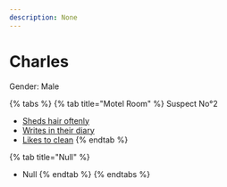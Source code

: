 ```yaml
---
description: None
---
```


# Charles

Gender: Male

{% tabs %}
{% tab title="Motel Room" %}
Suspect No°2
- [Sheds hair oftenly](/Clues/Shedshairoftenly)
- [Writes in their diary](/Clues/Writesintheirdiary)
- [Likes to clean](/Clues/hasnorobux)
{% endtab %}

{% tab title="Null" %}
- Null
{% endtab %}
{% endtabs %}